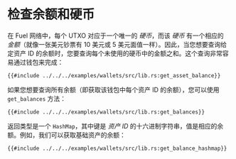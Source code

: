 # 检查余额和硬币

<!-- 此部分应解释如何获取钱包的余额 -->
<!-- balance:example:start -->

在 Fuel 网络中，每个 UTXO 对应于一个唯一的 _硬币_，而该 _硬币_ 有一个相应的 _金额_（就像一张美元钞票有 10 美元或 5 美元面值一样）。因此，当您想要查询给定资产 ID 的余额时，您要查询每个未使用的硬币中的金额之和。这个查询非常容易通过钱包来完成：

<!-- balance:example:end -->

```rust,ignore
{{#include ../../../examples/wallets/src/lib.rs:get_asset_balance}}
```

<!-- 此部分应解释如何获取钱包的所有余额 -->
<!-- balances:example:start -->

如果您想要查询所有余额（即获取该钱包中每个资产 ID 的余额），您可以使用 `get_balances` 方法：

<!-- balances:example:end -->

```rust,ignore
{{#include ../../../examples/wallets/src/lib.rs:get_balances}}
```

<!-- 此部分应解释 `get_balances` 的返回类型 -->
<!-- balances_return:example:start -->

返回类型是一个 `HashMap`，其中键是 _资产 ID_ 的十六进制字符串，值是相应的余额。例如，我们可以获取基础资产的余额：

<!-- balances_return:example:end -->

```rust,ignore
{{#include ../../../examples/wallets/src/lib.rs:get_balance_hashmap}}
```
